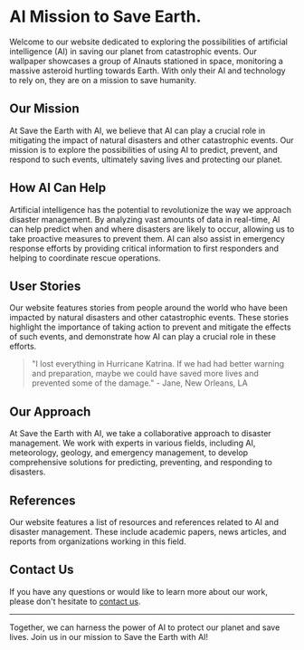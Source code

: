 <!--
Write me content for website with wallpaper which alt text is:

"A group of AInauts in a space station watching as a massive asteroid hurtles towards Earth, with only their AI and technology to save them."

The name/title of the page should not be 1:1 copy of the alt text but rather a real content of the website which is using this wallpaper.

- Use markdown format 
- Start with the heading
- The content should look like a real website 
- Include real sections like references, contact, user stories, etc. use things relevant to the page purpose.
- Feel free to use structure like headings, bullets, numbering, blockquotes, paragraphs, horizontal lines, etc.
- You can use formatting like bold or _italic_
- You can include UTF-8 emojis
- Links should be only #hash anchors (and you can refer to the document itself)
- Do not include images
-->

<!--font:Montserrat-->

# AI Mission to Save Earth.

Welcome to our website dedicated to exploring the possibilities of artificial intelligence (AI) in saving our planet from catastrophic events. Our wallpaper showcases a group of AInauts stationed in space, monitoring a massive asteroid hurtling towards Earth. With only their AI and technology to rely on, they are on a mission to save humanity.

## Our Mission

At Save the Earth with AI, we believe that AI can play a crucial role in mitigating the impact of natural disasters and other catastrophic events. Our mission is to explore the possibilities of using AI to predict, prevent, and respond to such events, ultimately saving lives and protecting our planet.

## How AI Can Help

Artificial intelligence has the potential to revolutionize the way we approach disaster management. By analyzing vast amounts of data in real-time, AI can help predict when and where disasters are likely to occur, allowing us to take proactive measures to prevent them. AI can also assist in emergency response efforts by providing critical information to first responders and helping to coordinate rescue operations.

## User Stories

Our website features stories from people around the world who have been impacted by natural disasters and other catastrophic events. These stories highlight the importance of taking action to prevent and mitigate the effects of such events, and demonstrate how AI can play a crucial role in these efforts.

> "I lost everything in Hurricane Katrina. If we had had better warning and preparation, maybe we could have saved more lives and prevented some of the damage." - Jane, New Orleans, LA

## Our Approach

At Save the Earth with AI, we take a collaborative approach to disaster management. We work with experts in various fields, including AI, meteorology, geology, and emergency management, to develop comprehensive solutions for predicting, preventing, and responding to disasters.

## References

Our website features a list of resources and references related to AI and disaster management. These include academic papers, news articles, and reports from organizations working in this field.

## Contact Us

If you have any questions or would like to learn more about our work, please don't hesitate to [contact us](#contact).

---

Together, we can harness the power of AI to protect our planet and save lives. Join us in our mission to Save the Earth with AI!
